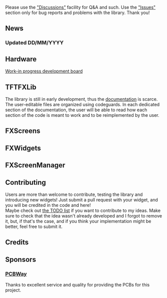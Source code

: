 Please use the ["Discussions"]() facility for Q&A and such. Use the ["Issues"]() section only for bug reports and problems with the library. Thank you!

## News
### Updated DD/MM/YYYY

## Hardware
[Work-in progress development board](https://oshwlab.com/iacob.riccardo/esp32_tft_4inch)

## TFTFXLib
The library is still in early development, thus the [documentation](https://github.com/riacob/TFTFXLib/tree/main/docs/) is scarce.
<br>
The user-editable files are organized using codeguards. In each dedicated section of the documentation, the user will be able to read how each section of the code is meant to work and to be reimplemented by the user.

## FXScreens

## FXWidgets

## FXScreenManager

## Contributing
Users are more than welcome to contribute, testing the library and introducing new widgets! Just submit a pull request with your widget, and you will be credited in the code and here!
<br>
Maybe check out [the TODO list](https://github.com/riacob/TFTFXLib/tree/main/docs/TODO.md) if you want to contribute to my ideas. Make sure to check that the idea wasn't already developed and I forgot to remove it, but, if that's the case, and if you think your implementation might be better, feel free to submit it.

## Credits

## Sponsors
### [PCBWay](https://PCBWay.com/)
Thanks to excellent service and quality for providing the PCBs for this project.
<to complete>
